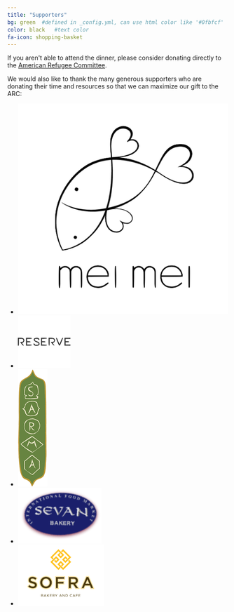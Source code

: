 ```yaml
---
title: "Supporters"
bg: green  #defined in _config.yml, can use html color like '#0fbfcf'
color: black   #text color
fa-icon: shopping-basket
---
```


If you aren't able to attend the dinner, please consider donating directly to
the [American Refugee Committee](https://secure2.convio.net/refc/site/Donation2?2561.donation=form1&idb=1387963094&df_id=2561&amp;df_id=2561&amp;DONATION_LEVEL_ID_SELECTED=1&amp;2561.donation=root).


We would also like to thank the many generous supporters who are donating their
time and resources so that we can maximize our gift to the ARC:

* [![Mei Mei](img/meimei.png)](http://www.meimeiboston.com/)
* [![Reserve](img/reserve.png)](https://reserve.com/)
* [![Sarma Restaurant](img/sarma.png)](http://www.sarmarestaurant.com/)
* [![Sevan Bakery](img/sevan.png)](http://www.sevanboston.com)
* [![Sofra Bakery](img/sofra.png)](http://www.sofrabakery.com/)
